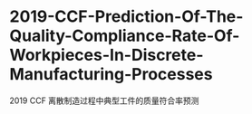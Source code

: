 # 2019-CCF-Prediction-Of-The-Quality-Compliance-Rate-Of-Workpieces-In-Discrete-Manufacturing-Processes
2019 CCF 离散制造过程中典型工件的质量符合率预测

